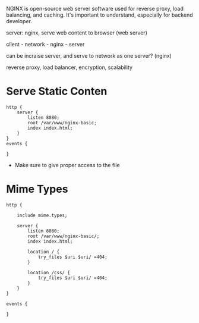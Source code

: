 NGINX is open-source web server software used for reverse proxy, load balancing, and caching. It's important to understand, especially for backend developer.

server: nginx, serve web content to browser (web server)

client - network - nginx - server

can be incraise server, and serve to network as one server? (nginx)

reverse proxy, load balancer, encryption, scalability

# Serve Static Conten

```
http {
	server {
		listen 8080;
		root /var/www/nginx-basic;
		index index.html;
	}
}
events {

}
```

- Make sure to give proper access to the file

# Mime Types

```
http {

	include mime.types;

	server {
		listen 8080;
		root /var/www/nginx-basic/;
		index index.html;

		location / {
			try_files $uri $uri/ =404;
		}

		location /css/ {
			try_files $uri $uri/ =404;
		}
	}
}

events {

}
```
